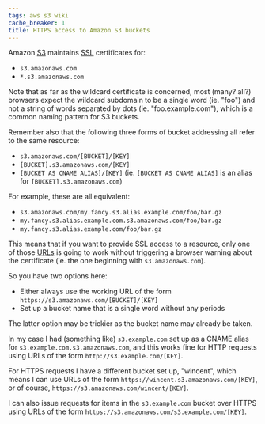 ```yaml
---
tags: aws s3 wiki
cache_breaker: 1
title: HTTPS access to Amazon S3 buckets
---
```


Amazon [S3](/wiki/S3) maintains [SSL](/wiki/SSL) certificates for:

-   `s3.amazonaws.com`
-   `*.s3.amazonaws.com`

Note that as far as the wildcard certificate is concerned, most (many? all?) browsers expect the wildcard subdomain to be a single word (ie. "foo") and not a string of words separated by dots (ie. "foo.example.com"), which is a common naming pattern for S3 buckets.

Remember also that the following three forms of bucket addressing all refer to the same resource:

-   `s3.amazonaws.com/[BUCKET]/[KEY]`
-   `[BUCKET].s3.amazonaws.com/[KEY]`
-   `[BUCKET AS CNAME ALIAS]/[KEY]` (ie. `[BUCKET AS CNAME ALIAS]` is an alias for `[BUCKET].s3.amazonaws.com`)

For example, these are all equivalent:

-   `s3.amazonaws.com/my.fancy.s3.alias.example.com/foo/bar.gz`
-   `my.fancy.s3.alias.example.com.s3.amazonaws.com/foo/bar.gz`
-   `my.fancy.s3.alias.example.com/foo/bar.gz`

This means that if you want to provide SSL access to a resource, only one of those [URLs](/wiki/URLs) is going to work without triggering a browser warning about the certificate (ie. the one beginning with `s3.amazonaws.com`).

So you have two options here:

-   Either always use the working URL of the form `https://s3.amazonaws.com/[BUCKET]/[KEY]`
-   Set up a bucket name that is a single word without any periods

The latter option may be trickier as the bucket name may already be taken.

In my case I had (something like) `s3.example.com` set up as a CNAME alias for `s3.example.com.s3.amazonaws.com`, and this works fine for HTTP requests using URLs of the form `http://s3.example.com/[KEY]`.

For HTTPS requests I have a different bucket set up, "wincent", which means I can use URLs of the form `https://wincent.s3.amazonaws.com/[KEY]`, or of course, `https://s3.amazonaws.com/wincent/[KEY]`.

I can also issue requests for items in the `s3.example.com` bucket over HTTPS using URLs of the form `https://s3.amazonaws.com/s3.example.com/[KEY]`.

